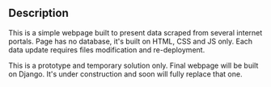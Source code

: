 ## Description
This is a simple webpage built to present data scraped from several internet portals. Page has no database, it's built on HTML, CSS and JS only. Each data update requires files modification and re-deployment.

This is a prototype and temporary solution only. Final webpage will be built on Django. It's under construction and soon will fully replace that one.
